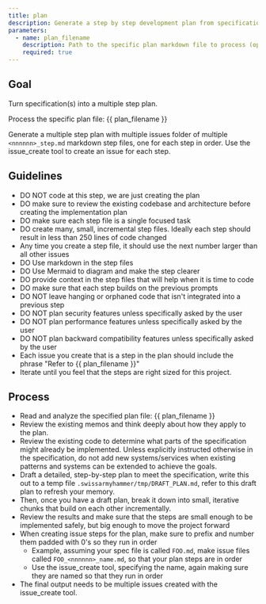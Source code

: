 ```yaml
---
title: plan
description: Generate a step by step development plan from specification(s).
parameters:
  - name: plan_filename
    description: Path to the specific plan markdown file to process (optional)
    required: true
---
```


## Goal

Turn specification(s) into a multiple step plan.

Process the specific plan file: {{ plan_filename }}

Generate a multiple step plan with multiple issues folder of multiple `<nnnnnn>_step.md` markdown step files, one for each step in order. Use the issue_create tool to create an issue for each step.


## Guidelines

- DO NOT code at this step, we are just creating the plan
- DO make sure to review the existing codebase and architecture before creating the implementation plan
- DO make sure each step file is a single focused task
- DO create many, small, incremental step files. Ideally each step should result in less than 250 lines of code changed
- Any time you create a step file, it should use the next number larger than all other issues
- DO Use markdown in the step files
- DO Use Mermaid to diagram and make the step clearer
- DO provide context in the step files that will help when it is time to code
- DO make sure that each step builds on the previous prompts
- DO NOT leave hanging or orphaned code that isn't integrated into a previous step
- DO NOT plan security features unless specifically asked by the user
- DO NOT plan performance features unless specifically asked by the user
- DO NOT plan backward compatibility features unless specifically asked by the user
- Each issue you create that is a step in the plan should include the phrase "Refer to {{ plan_filename }}"
- Iterate until you feel that the steps are right sized for this project.

## Process

- Read and analyze the specified plan file: {{ plan_filename }}
- Review the existing memos and think deeply about how they apply to the plan.
- Review the existing code to determine what parts of the specification might already be implemented.  Unless explicitly instructed otherwise in the specification, do not add new systems/services when existing patterns and systems can be extended to achieve the goals.
- Draft a detailed, step-by-step plan to meet the specification, write this out to a temp file `.swissarmyhammer/tmp/DRAFT_PLAN.md`, refer to this draft plan to refresh your memory.
- Then, once you have a draft plan, break it down into small, iterative chunks that build on each other incrementally.
- Review the results and make sure that the steps are small enough to be implemented safely, but big enough to move the project forward
- When creating issue steps for the plan, make sure to prefix and number them padded with 0's so they run in order
  - Example, assuming your spec file is called `FOO.md`, make issue files called `FOO_<nnnnnn>_name.md`, so that your plan steps are in order
  - Use the issue_create tool, specifying the name, again making sure they are named so that they run in order
- The final output needs to be multiple issues created with the issue_create tool.
